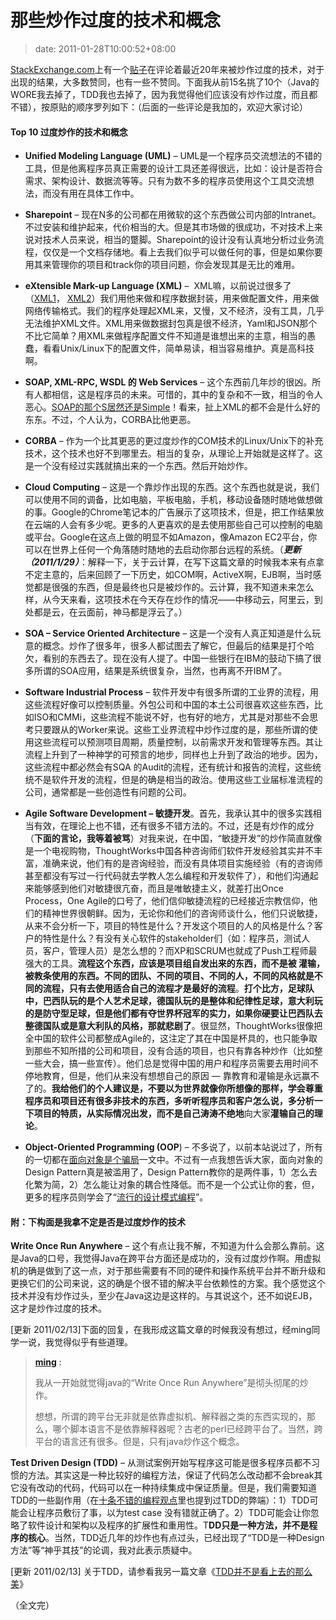# 那些炒作过度的技术和概念
>date: 2011-01-28T10:00:52+08:00


[StackExchange.com](http://stackexchange.com)上有一个[贴子](http://programmers.stackexchange.com/questions/38505/most-overhyped-software-engineering-technologies-and-concepts-of-the-last-20-year)在评论着最近20年来被炒作过度的技术，对于出现的结果，大多数赞同，也有一些不赞同。下面我从前15名挑了10个（Java的WORE我去掉了，TDD我也去掉了，因为我觉得他们应该没有炒作过度，而且都不错），按原贴的顺序罗列如下：（后面的一些评论是我加的，欢迎大家讨论）


#### Top 10 过度炒作的技术和概念


* **Unified Modeling Language (UML)** – UML是一个程序员交流想法的不错的工具，但是他离程序员真正需要的设计工具还差得很远，比如：设计是否符合需求、架构设计、数据流等等。只有为数不多的程序员使用这个工具交流想法，而没有用在具体工作中。


* **Sharepoint** – 现在N多的公司都在用微软的这个东西做公司内部的Intranet。不过安装和维护起来，代价相当的大。但是其市场做的很成功，不对技术上来说对技术人员来说，相当的蹩脚。Sharepoint的设计没有认真地分析过业务流程，仅仅是一个文档存储地。看上去我们似乎可以做任何的事，但是如果你要用其来管理你的项目和track你的项目问题，你会发现其是无比的难用。


* **eXtensible Mark-up Language (XML)** –  XML嘛，以前说过很多了（[XML1](/2010/%E4%BF%A1XML%EF%BC%8C%E5%BE%97%E6%B0%B8%E7%94%9F%EF%BC%81.md)， [XML2](/2011/%E4%BF%A1XML%EF%BC%8C%E5%BE%97%E8%87%AA%E4%BF%A1.md)）我们用他来做和程序数据封装，用来做配置文件，用来做网络传输格式。我们的程序处理起XML来，又慢，又不经济，没有工具，几乎无法维护XML文件。XML用来做数据封包真是很不经济，Yaml和JSON那个不比它简单？用XML来做程序配置文件不知道是谁想出来的主意，相当的愚蠢，看看Unix/Linux下的配置文件，简单易读，相当容易维护。真是高科技啊。


* **SOAP, XML-RPC, WSDL 的 Web Services** – 这个东西前几年炒的很凶。所有人都相信，这是程序员的未来。可惜的，其中的复杂和不一致，相当的令人恶心。[SOAP的那个S居然还是Simple](/2011/SOAP%E7%9A%84S%E6%98%AFSimple.md)！看来，扯上XML的都不会是什么好的东东。不过，个人认为，CORBA比他更恶。



* **CORBA** – 作为一个比其更恶的更过度炒作的COM技术的Linux/Unix下的补充技术，这个技术也好不到哪里去。相当的复杂，从理论上开始就是这样了。这是一个没有经过实践就搞出来的一个东西。然后开始炒作。


* **Cloud Computing** – 这是一个靠炒作出现的东西。这个东西也就是说，我们可以使用不同的调备，比如电脑，平板电脑，手机，移动设备随时随地做想做的事。Google的Chrome笔记本的广告展示了这项技术，但是，把工作结果放在云端的人会有多少呢。更多的人更喜欢的是去使用那些自己可以控制的电脑或平台。Google在这点上做的明显不如Amazon，像Amazon EC2平台，你可以在世界上任何一个角落随时随地的去启动你那台远程的系统。（***更新（2011/1/29）***：解释一下，关于云计算，在写下这篇文章的时候我本来有点拿不定主意的，后来回顾了一下历史，如COM啊，ActiveX啊，EJB啊，当时感觉都是很强的东西，但是最终也只是被炒作的。云计算，我不知道未来怎么样，从今天来看，这项技术在今天存在炒作的情况——中移动云，阿里云，到处都是云，在云面前，神马都是浮云了。）


* **SOA – Service Oriented Architecture** – 这是一个没有人真正知道是什么玩意的概念。炒作了很多年，很多人都试图去了解它，但最后的结果是打个哈欠，看别的东西去了。现在没有人提了。中国一些银行在IBM的鼓动下搞了很多所谓的SOA应用，结果是系统很复杂，当然，也再离不开IBM了。


* **Software Industrial Process** – 软件开发中有很多所谓的工业界的流程，用这些流程好像可以控制质量。外包公司和中国的本土公司很喜欢这些东西，比如ISO和CMMi，这些流程不能说不好，也有好的地方，尤其是对那些不会思考只要跟从的Worker来说。这些工业界流程中炒作过度的是，那些所谓的使用这些流程可以预测项目周期，质量控制，以前需求开发和管理等东西。其让流程上升到了一种神学的可预言的地步，同样也上升到了政治的地步。因为，这些流程中都必然会有SQA 的Audit的流程，还有统计和报告的流程，这些统统不是软件开发的流程，但是的确是相当的政治。使用这些工业届标准流程的公司，通常都是一些创造性有问题的公司。


* **Agile Software Development – 敏捷开发**。首先，我承认其中的很多实践相当有效，在理论上也不错，还有很多不错方法的。不过，还是有炒作的成分（**下面的言论，我等着被骂**）对我来说，在中国，“敏捷开发”的炒作简直就像是一个电视购物，ThoughtWorks中国各种咨询师们软件开发经验其实并不丰富，准确来说，他们有的是咨询经验，而没有具体项目实施经验（有的咨询师甚至都没有写过一行代码就去学教人怎么编程和开发软件了），和他们沟通起来能够感到他们对敏捷很亢奋，而且是唯敏捷主义，就差打出Once Process，One Agile的口号了，他们信仰敏捷流程的已经接近宗教信仰，他们的精神世界很朝鲜。因为，无论你和他们的咨询师谈什么，他们只说敏捷，从来不会分析一下，项目的特性是什么？开发这个项目的人的风格是什么？客户的特性是什么？有没有关心软件的stakeholder们（如：程序员，测试人员，客户，管理人员）是怎么想的？而XP和SCRUM也就成了Push工程师最强大的工具。**流程这个东西，应该是项目组自发出来的东西，而不是被 灌输，被教条使用的东西。不同的团队、不同的项目、不同的人，不同的风格就是不同的流程，只有去使用适合自己的流程才是最好的流程**。**打个比方，足球队中，巴西队玩的是个人艺术足球，德国队玩的是整体和纪律性足球，意大利玩的是防守型足球，但是他们都有夺世界杯冠军的实力，如果你硬要让巴西队去整德国队或是意大利队的风格，那就悲剧了**。很显然，ThoughtWorks很像把全中国的软件公司都整成Agile的，这注定了其在中国是杯具的，也只能争取到那些不知所措的公司和项目，没有合适的项目，也只有靠各种炒作（比如整一些大会，搞一些宣传）。他们总是觉得中国的用户和程序员需要去用时间不停地教育，但是，他们从来没有想想自己的原因 — 靠教育和灌输是永远赢不了的。**我给他们的个人建议是，不要以为世界就像你所想像的那样，学会尊重程序员和项目还有很多非技术的东西，多听听程序员和客户怎么说，多分析一下项目的特质，从实际情况出发，而不是自己涛涛不绝地**向大家**灌输自己的理论**。


* **Object-Oriented Programming (OOP**) – 不多说了，以前本站说过了，所有的一切都在[面向对象是个骗局](/2010/%E9%9D%A2%E5%90%91%E5%AF%B9%E8%B1%A1%E6%98%AF%E4%B8%AA%E9%AA%97%E5%B1%80%EF%BC%9F%EF%BC%81.md)一文中。不过有一点我想告诉大家，面向对象的Design Pattern真是被滥用了，Design Pattern教你的是两件事，1）怎么去化繁为简，2）怎么能让对象的耦合性降低。而不是一个公式让你的套，但，更多的程序员则学会了“[流行的设计模式编程](/2010/%E5%90%84%E7%A7%8D%E6%B5%81%E8%A1%8C%E7%9A%84%E7%BC%96%E7%A8%8B%E9%A3%8E%E6%A0%BC.md)”。


#### 附：下构面是我拿不定是否是过度炒作的技术


**Write Once Run Anywhere** – 这个有点让我不解，不知道为什么会那么靠前。这是Java的口号，我觉得Java在跨平台方面还是成功的，没有过度炒作啊。用虚拟机的确是做到了这一点，对于那些需要有不同的硬件和操作系统平台并不断升级和更换它们的公司来说，这的确是个很不错的解决平台依赖性的方案。我个感觉这个技术并没有炒作过头，至少在Java这边是这样的。与其说这个，还不如说EJB，这才是炒作过度的技术。


[更新 2011/02/13]下面的回复，在我形成这篇文章的时候我没有想过，经ming同学一说，我觉得似乎有些道理。



> **[ming](/2011/%E9%82%A3%E4%BA%9B%E7%82%92%E4%BD%9C%E8%BF%87%E5%BA%A6%E7%9A%84%E6%8A%80%E6%9C%AF%E5%92%8C%E6%A6%82%E5%BF%B5.md/comment-page-1#comment-29425) :**
> 
> 
> 我从一开始就觉得java的“Write Once Run Anywhere”是彻头彻尾的炒作。
> 
> 
> 想想，所谓的跨平台无非就是依靠虚拟机、解释器之类的东西实现的，那么，哪个脚本语言不是依靠解释器呢？古老的perl已经跨平台了。当然，跨平台的语言还有很多。但是，只有java炒作这个概念。
> 
> 


**Test Driven Design (TDD)** – 从测试案例开始写程序这可能是很多程序员都不习惯的方法。其实这是一种比较好的编程方法，保证了代码怎么改动都不会break其它没有改动的代码，代码可以在一种持续集成中保证质量。但是，我们需要知道TDD的一些副作用（在[十条不错的编程观点](/2010/%E5%8D%81%E6%9D%A1%E4%B8%8D%E9%94%99%E7%9A%84%E7%BC%96%E7%A8%8B%E8%A7%82%E7%82%B9.md "十条不错的编程观点 ")里也提到过TDD的弊端）：1）TDD可能会让程序员敷衍了事，以为test case 没有错就正确了。2）TDD可能会让你忽略了软件设计和架构以及程序的扩展性和重用性。T**DD只是一种方法，并不是程序的核心**。当然，TDD近几年的炒作也有点过头，已经出现了“TDD是一种Design方法”等“神乎其技”的论调，我对此表示质疑中。


[更新 2011/02/13] 关于TDD，请参看我另一篇文章《[TDD并不是看上去的那么美](/2011/TDD%E5%B9%B6%E4%B8%8D%E6%98%AF%E7%9C%8B%E4%B8%8A%E5%8E%BB%E7%9A%84%E9%82%A3%E4%B9%88%E7%BE%8E.md)》


（全文完）


